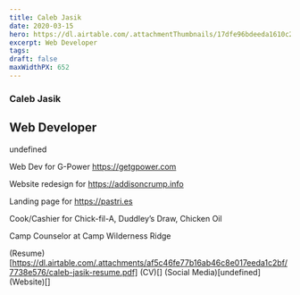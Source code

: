 ```yaml
---
title: Caleb Jasik
date: 2020-03-15
hero: https://dl.airtable.com/.attachmentThumbnails/17dfe96bdeeda1610c25b5a4c2dbe5b6/fefec12f
excerpt: Web Developer 
tags: 
draft: false
maxWidthPX: 652
---
```


### Caleb Jasik
## Web Developer 

undefined

Web Dev for G-Power https://getgpower.com

Website redesign for https://addisoncrump.info

Landing page for https://pastri.es

Cook/Cashier for Chick-fil-A, Duddley’s Draw, Chicken Oil

Camp Counselor at Camp Wilderness Ridge

(Resume)[https://dl.airtable.com/.attachments/af5c46fe77b16ab46c8e017eeda1c2bf/7738e576/caleb-jasik-resume.pdf]
(CV)[]
(Social Media)[undefined]
(Website)[]

